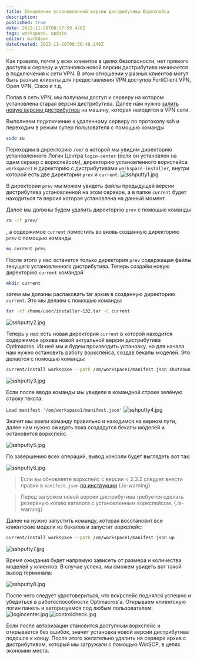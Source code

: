```yaml
---
title: Обновление установленной версии дистрибутива Воркспейса
description: 
published: true
date: 2022-11-28T08:37:59.420Z
tags: workspace, update
editor: markdown
dateCreated: 2022-11-28T08:36:48.248Z
---
```


Как правило, почти у всех клиентов в целях безопасности, нет прямого доступа к серверу и установка новой версии дистрибутива начинается в подключения к сети VPN. В этом отношении у разных клиентов могут быть разные клиенты для 
предоставления VPN доступов FortiClient VPN, Open VPN, Cisco и т.д.

Попав в сеть VPN, мы получаем доступ к серверу на котором установлена старая версия дистрибутива. Далее нам нужно [залить новую версию дистрибутива](/ru/workspace/maintenance/upload) на машину, которая находится в VPN сети. 

Выполняем подключение к удаленному серверу по протоколу ssh и переходим в режим супер пользователя с помощью команды 
```bash 
sudo su
``` 
Переходим в директорию ```/om/``` в которой мы увидим директорию установленного Логин Центра ```login-center``` (если он установлен на однм сервер с воркспейсом), директорию установленного воркспейса ```workspace1``` и директорию с дистрибутивами ```workspace-installer```, внутри которой есть две директории ```prev``` и ```current```.
![sshputty1.jpg](/maintenance/sshputty1.jpg)


В директории ```prev``` мы можем увидеть файлы предыдущей версии дистрибутива установленной на этом сервере, а в папке ```current``` будет находиться та версия которая установлена на данный момент.

Далее мы должны будем удалить директорию ```prev``` с помощью команды 
```bash 
rm -rf prev/
```
, а содержимое ```current``` поместить во вновь созданную директорию ```prev``` с помощью команды 
```bash
mv current prev
```
После этого у нас останется только директория ```prev``` содержащая файлы текущего установленного дистрибутива. Теперь создаём новую директорию ```current``` командой 
```bash
mkdir current
```
затем мы должны распаковать tar архив в созданную директорию ```current```. Это мы делаем с помощью команды:

```bash
tar -xf /home/user/installer-132.tar -C current
```
![sshputty2.jpg](/maintenance/sshputty2.jpg)

Теперь у нас есть новая директория ```current``` в которой находится содержимое архива новой актуальной версии дистрибутива Optimacros. Из неё мы и будем производить установку, но для начала нам нужно остановить работу воркспейса, создав бекапы моделей. Это делается с помощью команды:
 
``` bash
current/install workspace --path /om/workspace1/manifest.json shutdown
```
![sshputty3.jpg](/maintenance/sshputty3.jpg)


Если после ввода команды мы увидели в командной строке зелёную строку текста: 

```Load manifest '/om/workspace1/manifest.json'```
![sshputty4.jpg](/maintenance/sshputty4.jpg)

Значит мы ввели команду правильно и находимся на верном пути, далее нам нужно ожидать пока создадутся бекапы моделей и остановится воркспейс.

![sshputty5.jpg](/maintenance/sshputty5.jpg)

По завершению всех операций, вывод консоли будет выглядеть вот так:

![sshputty6.jpg](/maintenance/sshputty6.jpg)
> Если вы обновляете воркспейс с версии < 2.3.2 следует внести правки в `manifest.json` [по инструкции](/ru/workspace/maintenance/update2_3_2)
{.is-warning}

> Перед запуском новой версии дистрибутива требуется сделать резервную копию каталога с установленным воркспейсом. 
{.is-warning}


Далее на нужно запустить команду, которая восстановит все клиентские модели из бекапов и запустит воркспейс:

```bash
current/install workspace --path /om/workspace1/manifest.json up
```

![sshputty7.jpg](/maintenance/sshputty7.jpg)

Время ожидания будет напрямую зависеть от размера и количества моделей у клиентов. В случае успеха, мы сможем увидеть 
вот такой вывод терминала:

![sshputty8.jpg](/maintenance/sshputty8.jpg)


После чего следует удостовериться, что вокрспейс поднялся успешно и убедиться в работоспособности Optimacros'а. Открываем клиентскую логин панель и авторизуемся под любым пользователем.
![logincenter.jpg](/maintenance/logincenter.jpg)
![controlcheck.jpg](/maintenance/controlcheck.jpg)

Если после авторизации становится доступным воркспейс и открывается без ошибок, значит установка новой версии дистрибутива подошла к концу. После этого желательно удалить на сервере архив с дистрибутивом, который мы загружали с помощью WinSCP, в целях экономии места.